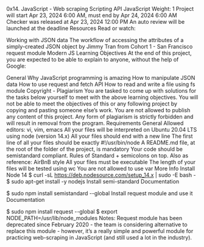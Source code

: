 0x14. JavaScript - Web scraping
Scripting
API
JavaScript
 Weight: 1
 Project will start Apr 23, 2024 6:00 AM, must end by Apr 24, 2024 6:00 AM
 Checker was released at Apr 23, 2024 12:00 PM
 An auto review will be launched at the deadline
Resources
Read or watch:

Working with JSON data
The workflow of accessing the attributes of a simply-created JSON object by Jimmy Tran from Cohort 1 - San Francisco
request module
Modern JS
Learning Objectives
At the end of this project, you are expected to be able to explain to anyone, without the help of Google:

General
Why JavaScript programming is amazing
How to manipulate JSON data
How to use request and fetch API
How to read and write a file using fs module
Copyright - Plagiarism
You are tasked to come up with solutions for the tasks below yourself to meet with the above learning objectives.
You will not be able to meet the objectives of this or any following project by copying and pasting someone else’s work.
You are not allowed to publish any content of this project.
Any form of plagiarism is strictly forbidden and will result in removal from the program.
Requirements
General
Allowed editors: vi, vim, emacs
All your files will be interpreted on Ubuntu 20.04 LTS using node (version 14.x)
All your files should end with a new line
The first line of all your files should be exactly #!/usr/bin/node
A README.md file, at the root of the folder of the project, is mandatory
Your code should be semistandard compliant. Rules of Standard + semicolons on top. Also as reference: AirBnB style
All your files must be executable
The length of your files will be tested using wc
You are not allowed to use var
More Info
Install Node 14
$ curl -sL https://deb.nodesource.com/setup_14.x | sudo -E bash -
$ sudo apt-get install -y nodejs
Install semi-standard
Documentation

$ sudo npm install semistandard --global
Install request module and use it
Documentation

$ sudo npm install request --global
$ export NODE_PATH=/usr/lib/node_modules
Notes: Request module has been deprecated since February 2020 - the team is considering alternative to replace this module - however, it’s a really simple and powerful module for practicing web-scraping in JavaScript (and still used a lot in the industry).
